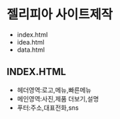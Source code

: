 # 젤리피아 사이트제작
- index.html
- idea.html
- data.html
  
## INDEX.HTML
  - 헤더영역:로고,메뉴,빠른메뉴
  - 메인영역:사진,제품 더보기,설명
  - 푸터:주소,대표전화,sns